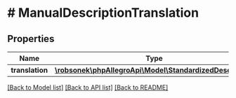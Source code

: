 # # ManualDescriptionTranslation

## Properties

Name | Type | Description | Notes
------------ | ------------- | ------------- | -------------
**translation** | [**\robsonek\phpAllegroApi\Model\StandardizedDescription**](StandardizedDescription.md) |  | [optional]

[[Back to Model list]](../../README.md#models) [[Back to API list]](../../README.md#endpoints) [[Back to README]](../../README.md)
